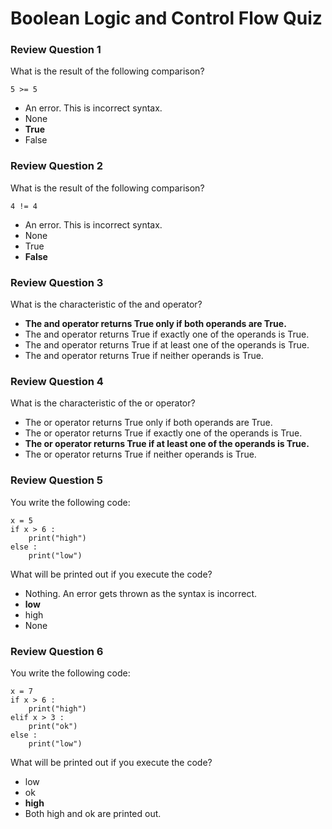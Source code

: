 # Boolean Logic and Control Flow Quiz

### Review Question 1

What is the result of the following comparison?

```{python}
5 >= 5
```

- An error. This is incorrect syntax.
- None
- **True**
- False

### Review Question 2

What is the result of the following comparison?

```{python}
4 != 4
```

- An error. This is incorrect syntax.
- None
- True
- **False**

### Review Question 3

What is the characteristic of the and operator?

- **The and operator returns True only if both operands are True.**
- The and operator returns True if exactly one of the operands is True.
- The and operator returns True if at least one of the operands is True.
- The and operator returns True if neither operands is True.

### Review Question 4

What is the characteristic of the or operator?

- The or operator returns True only if both operands are True.
- The or operator returns True if exactly one of the operands is True.
- **The or operator returns True if at least one of the operands is True.**
- The or operator returns True if neither operands is True.

### Review Question 5

You write the following code:

```{python}
x = 5
if x > 6 :
    print("high")
else :
    print("low")
```

What will be printed out if you execute the code?

- Nothing. An error gets thrown as the syntax is incorrect.
- **low**
- high
- None

### Review Question 6

You write the following code:

```{python}
x = 7
if x > 6 :
    print("high")
elif x > 3 :
    print("ok")
else :
    print("low")
```

What will be printed out if you execute the code?

- low
- ok
- **high**
- Both high and ok are printed out.